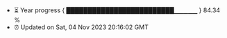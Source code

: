 - ⏳ Year progress { █████████████████████████▁▁▁▁▁ } 84.34 %
- ⏰ Updated on Sat, 04 Nov 2023 20:16:02 GMT


